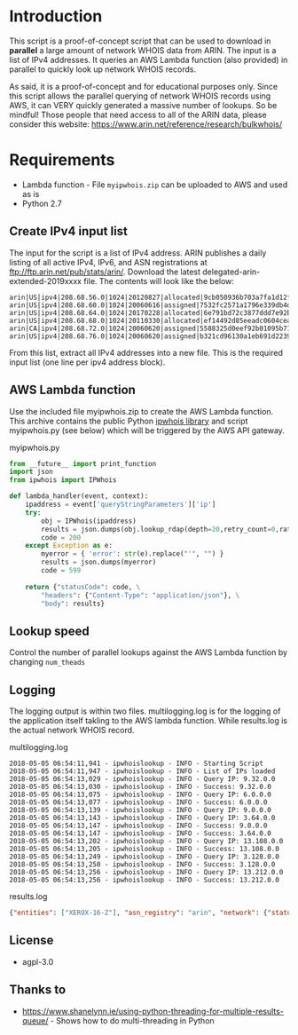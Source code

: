 
# Introduction
This script is a proof-of-concept script that can be used to download in **parallel** a large amount of network WHOIS data from ARIN. The input is a list of IPv4 addresses. It queries an AWS Lambda function (also provided) in parallel to quickly look up network WHOIS records. 

As said, it is a proof-of-concept and for educational purposes only. Since this script allows the parallel querying of network WHOIS records using AWS, it can VERY quickly generated a massive number of lookups. So be mindful! Those people that  need access to all of the ARIN data, please consider this website: https://www.arin.net/reference/research/bulkwhois/

# Requirements
* Lambda function - File `myipwhois.zip` can be uploaded to AWS and used as is
* Python 2.7


## Create IPv4 input list
The input for the script is a list of IPv4 address. ARIN publishes a daily listing of all active IPv4, IPv6, and ASN registrations at ftp://ftp.arin.net/pub/stats/arin/. Download the latest delegated-arin-extended-2019xxxx file. The contents will look like the below:

```
arin|US|ipv4|208.68.56.0|1024|20120827|allocated|9cb050936b703a7fa1d12f229bb1f902
arin|US|ipv4|208.68.60.0|1024|20060616|assigned|7532fc2571a1796e339db4d91b307954
arin|US|ipv4|208.68.64.0|1024|20170228|allocated|6e791bd72c3877ddd7e92be0480b37f2
arin|US|ipv4|208.68.68.0|1024|20110330|allocated|ef14492d85eeadc0604cea66fbf4a31e
arin|CA|ipv4|208.68.72.0|1024|20060620|assigned|5588325d0eef92b01095b71e3bf2e8be
arin|US|ipv4|208.68.76.0|1024|20060620|assigned|b321cd96130a1eb691d2239be1ca7a9f
```

From this list, extract all IPv4 addresses into a new file. This is the required input list (one line per ipv4 address block).

## AWS Lambda function
Use the included file myipwhois.zip to create the AWS Lambda function. This archive contains the public Python [ipwhois library](https://pypi.org/project/ipwhois/) and script myipwhois.py (see below) which will be triggered by the AWS API gateway.

myipwhois.py
``` python
from __future__ import print_function
import json
from ipwhois import IPWhois

def lambda_handler(event, context):
    ipaddress = event['queryStringParameters']['ip']
    try:
        obj = IPWhois(ipaddress)
        results = json.dumps(obj.lookup_rdap(depth=20,retry_count=0,rate_limit_timeout=0))
        code = 200
    except Exception as e:
        myerror = { 'error': str(e).replace("'", "") }
        results = json.dumps(myerror)
        code = 599
        
    return {"statusCode": code, \
        "headers": {"Content-Type": "application/json"}, \
        "body": results}
```

## Lookup speed
Control the number of parallel lookups against the AWS Lambda function by changing `num_theads`


## Logging 
The logging output is within two files. multilogging.log is for the logging of the application itself takling to the AWS lambda function. While results.log is the actual network WHOIS record. 

multilogging.log
```
2018-05-05 06:54:11,941 - ipwhoislookup - INFO - Starting Script
2018-05-05 06:54:11,947 - ipwhoislookup - INFO - List of IPs loaded
2018-05-05 06:54:13,029 - ipwhoislookup - INFO - Query IP: 9.32.0.0
2018-05-05 06:54:13,030 - ipwhoislookup - INFO - Success: 9.32.0.0
2018-05-05 06:54:13,075 - ipwhoislookup - INFO - Query IP: 6.0.0.0
2018-05-05 06:54:13,077 - ipwhoislookup - INFO - Success: 6.0.0.0
2018-05-05 06:54:13,139 - ipwhoislookup - INFO - Query IP: 9.0.0.0
2018-05-05 06:54:13,143 - ipwhoislookup - INFO - Query IP: 3.64.0.0
2018-05-05 06:54:13,147 - ipwhoislookup - INFO - Success: 9.0.0.0
2018-05-05 06:54:13,147 - ipwhoislookup - INFO - Success: 3.64.0.0
2018-05-05 06:54:13,202 - ipwhoislookup - INFO - Query IP: 13.108.0.0
2018-05-05 06:54:13,205 - ipwhoislookup - INFO - Success: 13.108.0.0
2018-05-05 06:54:13,249 - ipwhoislookup - INFO - Query IP: 3.128.0.0
2018-05-05 06:54:13,250 - ipwhoislookup - INFO - Success: 3.128.0.0
2018-05-05 06:54:13,256 - ipwhoislookup - INFO - Query IP: 13.212.0.0
2018-05-05 06:54:13,256 - ipwhoislookup - INFO - Success: 13.212.0.0
```

results.log
```json
{"entities": ["XEROX-16-Z"], "asn_registry": "arin", "network": {"status": null, "handle": "NET-13-244-0-0-1", "name": "XEROX-NET", "links": ["https://rdap.arin.net/registry/ip/13.244.0.0", "https://whois.arin.net/rest/net/NET-13-244-0-0-1"], "country": null, "notices": [{"description": "By using the ARIN RDAP/Whois service, you are agreeing to the RDAP/Whois Terms of Use", "links": ["https://www.arin.net/whois_tou.html"], "title": "Terms of Service"}], "start_address": "13.244.0.0", "raw": null, "remarks": null, "end_address": "13.247.255.255", "ip_version": "v4", "parent_handle": "NET-13-0-0-0-0", "cidr": "13.244.0.0/14", "type": null, "events": [{"action": "last changed", "timestamp": "2016-08-09T13:15:38-04:00", "actor": null}, {"action": "registration", "timestamp": "1986-04-25T00:00:00-05:00", "actor": null}]}, "asn_country_code": "US", "nir": null, "raw": null, "objects": {"XEROX-16-Z": {"status": null, "handle": "XEROX-16-Z", "roles": ["registrant"], "links": ["https://rdap.arin.net/registry/entity/XEROX-16-Z", "https://whois.arin.net/rest/org/XEROX-16-Z"], "raw": null, "entities": ["NNA19-ARIN"], "contact": {"kind": "org", "name": "Xerox Corporation", "title": null, "phone": null, "role": null, "address": [{"type": null, "value": "45 Glover Ave\nNorwalk\nCT\n06850\nUnited States"}], "email": null}, "remarks": null, "events_actor": null, "notices": null, "events": [{"action": "last changed", "timestamp": "2011-09-24T07:30:57-04:00", "actor": null}, {"action": "registration", "timestamp": "2008-02-28T14:36:29-05:00", "actor": null}]}, "NNA19-ARIN": {"status": ["validated"], "handle": "NNA19-ARIN", "roles": ["technical", "abuse", "administrative"], "links": ["https://rdap.arin.net/registry/entity/NNA19-ARIN", "https://whois.arin.net/rest/poc/NNA19-ARIN"], "raw": null, "entities": null, "contact": {"kind": "group", "name": "Network Naming Addressing", "title": null, "phone": [{"type": ["work", "voice"], "value": "+1-585-423-6112"}], "role": null, "address": [{"type": null, "value": "100 Clinton Ave, South\r\nXRX2-17\nRochester\nNY\n14604\nUnited States"}], "email": [{"type": null, "value": "IP.Name.Mgmt@xerox.com"}]}, "remarks": null, "events_actor": null, "notices": [{"description": "By using the ARIN RDAP/Whois service, you are agreeing to the RDAP/Whois Terms of Use", "links": ["https://www.arin.net/whois_tou.html"], "title": "Terms of Service"}], "events": [{"action": "last changed", "timestamp": "2017-11-19T11:44:21-05:00", "actor": null}, {"action": "registration", "timestamp": "2007-02-16T08:54:10-05:00", "actor": null}]}}, "asn_description": "NA", "asn_date": "1986-04-25", "query": "13.244.0.0", "asn": "NA", "asn_cidr": "NA"}
```

## License
* agpl-3.0

## Thanks to
* https://www.shanelynn.ie/using-python-threading-for-multiple-results-queue/ - Shows how to do multi-threading in Python


